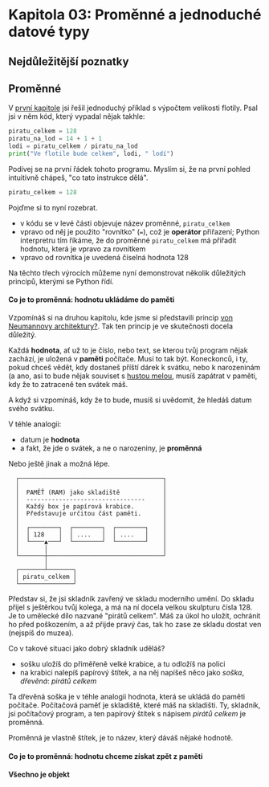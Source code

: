 # Kapitola 03: Proměnné a jednoduché datové typy

## Nejdůležitější poznatky

## Proměnné

V [první  kapitole](./../kapitola-01/readme.md) jsi řešil jednoduchý příklad s výpočtem velikosti flotily.
Psal jsi v něm kód, který vypadal nějak takhle:

```python
piratu_celkem = 128
piratu_na_lod = 14 + 1 + 1
lodi = piratu_celkem / piratu_na_lod
print("Ve flotile bude celkem", lodi, " lodí")
```

Podívej se na první řádek tohoto programu. Myslím si, že na první pohled intuitivně chápeš, "co tato instrukce dělá".

```python
piratu_celkem = 128
```

Pojďme si to nyní rozebrat.

- v kódu se v levé části objevuje název proměnné, `piratu_celkem`
- vpravo od něj je použito "rovnítko" (`=`), což je **operátor** přiřazení; Python interpretru tím říkáme, 
  že do proměnné `piratu_celkem` má přiřadit hodnotu, která je vpravo za rovnítkem
- vpravo od rovnítka je uvedená číselná hodnota 128

Na těchto třech výrocích můžeme nyní demonstrovat několik důležitých principů, kterými se Python řídí.

#### Co je to proměnná: hodnotu ukládáme do paměti

Vzpomínáš si na druhou kapitolu, kde jsme si představili princip [von Neumannovy architektury?](../kapitola-02/readme.md##von-neumannova-architektura).
Tak ten princip je ve skutečnosti docela důležitý.

Každá **hodnota**, ať už to je číslo, nebo text, se kterou tvůj program nějak zachází, je uložená v **paměti** počítače.
Musí to tak být. Koneckonců, i ty, pokud chceš vědět, kdy dostaneš příští dárek k svátku, nebo k narozeninám (a ano, asi to 
bude nějak souviset s [hustou melou](https://www.zatrolene-hry.cz/spolecenska-hra/husta-mela-2762/), musíš zapátrat v paměti,
kdy že to zatraceně ten svátek máš.

A když si vzpomínáš, kdy že to bude, musíš si uvědomit, že hledáš datum svého svátku.

V téhle analogii:

- datum je **hodnota**
- a fakt, že jde o svátek, a ne o narozeniny, je **proměnná**

Nebo ještě jinak a možná lépe.

```
  ┌────────────────────────────────────────┐
  │                                        │
  │  PAMĚŤ (RAM) jako skladiště            │
  │  ---------------------------------     │
  │  Každý box je papírová krabice.        │
  │  Představuje určitou část paměti.      │
  │                                        │
  │  ┌────────┐  ┌────────┐  ┌────────┐    │
  │  │ 128    │  │ ....   │  │ ....   │    │
  │  └────▲───┘  └────────┘  └────────┘    │
  │       │                                │
  └───────┼────────────────────────────────┘
          │
  ┌───────┴───────┐
  │ piratu_celkem │   
  └───────────────┘
````

Představ si, že jsi skladník zavřený ve skladu moderního umění.
Do skladu přijel s ještěrkou tvůj kolega, a má na ní docela velkou skulpturu čísla 128. 
Je to umělecké dílo nazvané "pirátů celkem". Máš za úkol ho uložit, ochránit 
ho před poškozením, a až přijde pravý čas, tak ho zase ze skladu dostat ven (nejspíš do muzea).

Co v takové situaci jako dobrý skladník uděláš?

- sošku uložíš do přiměřeně velké krabice, a tu odložíš na polici
- na krabici nalepíš papírový štítek, a na něj napíšeš něco jako *soška*, *dřevěná*: *pirátů* *celkem*

Ta dřevěná soška je v téhle analogii hodnota, která se ukládá do paměti počítače.
Počítačová paměť je skladiště, které máš na skladišti. Ty, skladník, jsi počítačový program,
a ten papírový štítek s nápisem *pirátů* *celkem* je proměnná.

Proměnná je vlastně štítek, je to název, který dáváš nějaké hodnotě.


#### Co je to proměnná: hodnotu chceme získat zpět z paměti




#### Všechno je objekt
